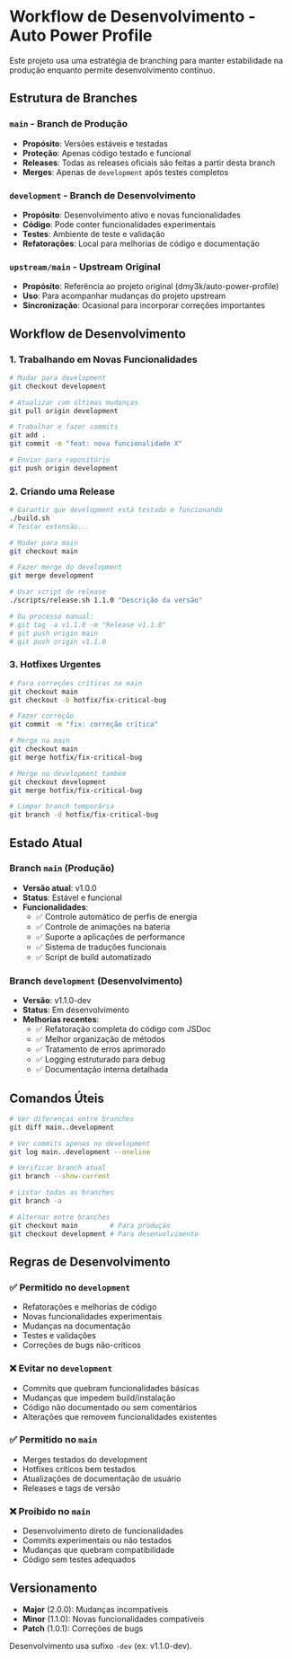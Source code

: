 # Workflow de Desenvolvimento - Auto Power Profile

Este projeto usa uma estratégia de branching para manter estabilidade na produção enquanto permite desenvolvimento contínuo.

## Estrutura de Branches

### `main` - Branch de Produção
- **Propósito**: Versões estáveis e testadas
- **Proteção**: Apenas código testado e funcional
- **Releases**: Todas as releases oficiais são feitas a partir desta branch
- **Merges**: Apenas de `development` após testes completos

### `development` - Branch de Desenvolvimento
- **Propósito**: Desenvolvimento ativo e novas funcionalidades
- **Código**: Pode conter funcionalidades experimentais
- **Testes**: Ambiente de teste e validação
- **Refatorações**: Local para melhorias de código e documentação

### `upstream/main` - Upstream Original
- **Propósito**: Referência ao projeto original (dmy3k/auto-power-profile)
- **Uso**: Para acompanhar mudanças do projeto upstream
- **Sincronização**: Ocasional para incorporar correções importantes

## Workflow de Desenvolvimento

### 1. Trabalhando em Novas Funcionalidades

```bash
# Mudar para development
git checkout development

# Atualizar com últimas mudanças
git pull origin development

# Trabalhar e fazer commits
git add .
git commit -m "feat: nova funcionalidade X"

# Enviar para repositório
git push origin development
```

### 2. Criando uma Release

```bash
# Garantir que development está testado e funcionando
./build.sh
# Testar extensão...

# Mudar para main
git checkout main

# Fazer merge do development
git merge development

# Usar script de release
./scripts/release.sh 1.1.0 "Descrição da versão"

# Ou processo manual:
# git tag -a v1.1.0 -m "Release v1.1.0"
# git push origin main
# git push origin v1.1.0
```

### 3. Hotfixes Urgentes

```bash
# Para correções críticas na main
git checkout main
git checkout -b hotfix/fix-critical-bug

# Fazer correção
git commit -m "fix: correção crítica"

# Merge na main
git checkout main
git merge hotfix/fix-critical-bug

# Merge no development também
git checkout development
git merge hotfix/fix-critical-bug

# Limpar branch temporária
git branch -d hotfix/fix-critical-bug
```

## Estado Atual

### Branch `main` (Produção)
- **Versão atual**: v1.0.0
- **Status**: Estável e funcional
- **Funcionalidades**:
  - ✅ Controle automático de perfis de energia
  - ✅ Controle de animações na bateria
  - ✅ Suporte a aplicações de performance
  - ✅ Sistema de traduções funcionais
  - ✅ Script de build automatizado

### Branch `development` (Desenvolvimento)  
- **Versão**: v1.1.0-dev
- **Status**: Em desenvolvimento
- **Melhorias recentes**:
  - ✅ Refatoração completa do código com JSDoc
  - ✅ Melhor organização de métodos
  - ✅ Tratamento de erros aprimorado
  - ✅ Logging estruturado para debug
  - ✅ Documentação interna detalhada

## Comandos Úteis

```bash
# Ver diferenças entre branches
git diff main..development

# Ver commits apenas no development
git log main..development --oneline

# Verificar branch atual
git branch --show-current

# Listar todas as branches
git branch -a

# Alternar entre branches
git checkout main        # Para produção
git checkout development # Para desenvolvimento
```

## Regras de Desenvolvimento

### ✅ Permitido no `development`
- Refatorações e melhorias de código
- Novas funcionalidades experimentais
- Mudanças na documentação
- Testes e validações
- Correções de bugs não-críticos

### ❌ Evitar no `development`
- Commits que quebram funcionalidades básicas
- Mudanças que impedem build/instalação
- Código não documentado ou sem comentários
- Alterações que removem funcionalidades existentes

### ✅ Permitido no `main`
- Merges testados do development
- Hotfixes críticos bem testados
- Atualizações de documentação de usuário
- Releases e tags de versão

### ❌ Proibido no `main`
- Desenvolvimento direto de funcionalidades
- Commits experimentais ou não testados
- Mudanças que quebram compatibilidade
- Código sem testes adequados

## Versionamento

- **Major** (2.0.0): Mudanças incompatíveis
- **Minor** (1.1.0): Novas funcionalidades compatíveis  
- **Patch** (1.0.1): Correções de bugs

Desenvolvimento usa sufixo `-dev` (ex: v1.1.0-dev).